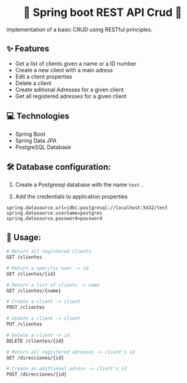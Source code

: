 <h1 align="center" id="title">🍃 Spring boot REST API Crud 🍃</h1>

<p id="description"> implementation of a basic CRUD using RESTful principles.</p>

  
<h2>✨ Features</h2>

*   Get a list of clients given a name or a ID number
*   Create a new client with a main adress
*   Edit a client properties
*   Delete a client
*   Create aditional Adresses for a given client
*   Get all registered adresses for a given client
  
<h2>💻 Technologies</h2>

*   Spring Boot
*   Spring Data JPA
*   PostgreSQL Database

<h2>🛠️ Database configuration:</h2>

1. Create a Postgresql database with the name `test` .

2. Add the credentials to application properties

```
spring.datasource.url=jdbc:postgresql://localhost:5432/test
spring.datasource.username=postgres
spring.datasource.password=password
```

<h2>🚀 Usage:</h2>

```bash
# Return all registered clients
GET /clientes

# Return a specific user -> id
GET /clientes/{id}

# Return a list of clients -> name
GET /clientes/{name}

# Create a client -> client
POST /clientes

# Update a client -> client
PUT /clientes

# Delete a client -> id
DELETE /clientes/{id}
```
```bash
# Return all registered adresses -> client's id
GET /direcciones/{id}

# Create an adittional adress -> client's id
POST /direcciones/{id}
```
